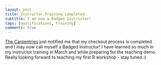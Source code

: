 ```yaml
---
layout: post
title: Instructor Training completed
subtitle: I am now a Badged Instructor!
tags: [qualifications, training]
comments: true
---
```


[The Carpentries](https://carpentries.org/) just notified me that my checkout process is completed and I may now call myself a Badged Instructor! 
I have learned so much in my instructor training in March and while preparing for the teaching demo. Really looking forward to teaching my first R workshop - stay tuned :)
